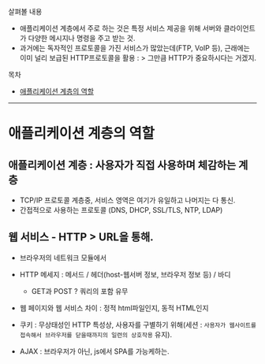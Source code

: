 살펴볼 내용
  - 애플리케이션 계층에서 주로 하는 것은 특정 서비스 제공을 위해 서버와 클라이언트가 다양한 메시지나 명령을 주고 받는 것.
  - 과거에는 독자적인 프로토콜을 가진 서비스가 많았는데(FTP, VoIP 등), 근래에는 이미 널리 보급된 HTTP프로토콜을 활용 : > 그만큼 HTTP가 중요하시다는 거겠지.

목차
- [애플리케이션 계층의 역할](#애플리케이션-계층--사용자가-직접-사용하며-체감하는-계층)

---
# 애플리케이션 계층의 역할
  ## 애플리케이션 계층 : 사용자가 직접 사용하며 체감하는 계층
  - TCP/IP 프로토콜 계층중, 서비스 영역은 여기가 유일하고 나머지는 다 통신.
  - 간접적으로 사용하는 프로토콜 (DNS, DHCP, SSL/TLS, NTP, LDAP)

  ## 웹 서비스 - HTTP  > URL을 통해.
  - 브라우저의 네트워크 모듈에서
  - HTTP 메세지 : 메서드 / 헤더(host-웹서버 정보, 브라우저 정보 등) / 바디
    - GET과 POST
    ? 쿼리의 포함 유무

  - 웹 페이지와 웹 서비스 차이 : 정적 html파일인지, 동적 HTML인지

  - 쿠키 : 무상태성인 HTTP 특성상, 사용자를 구별하기 위해(세션 : `사용자가 웹사이트를 접속해서 브라우저를 닫을때까지의 일련의 상호작용` 유지).

  - AJAX : 브라우저가 아닌, js에서 SPA를 가능케하는.

